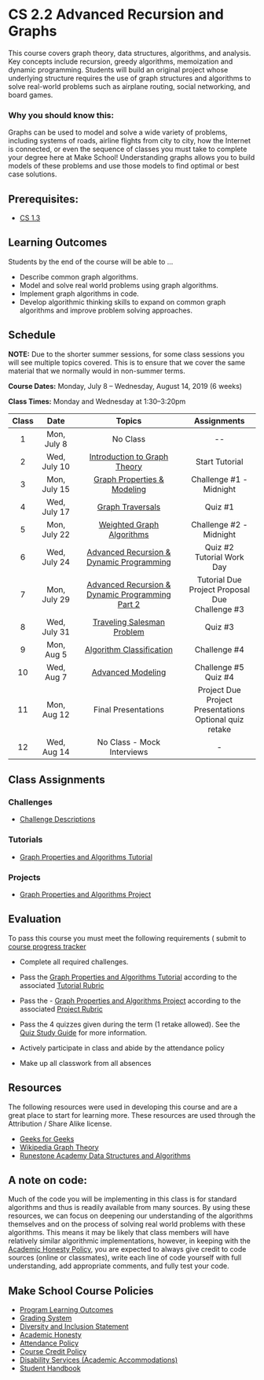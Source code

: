 # CS 2.2 Advanced Recursion and Graphs

This course covers graph theory, data structures, algorithms, and analysis. Key concepts include recursion, greedy algorithms, memoization and dynamic programming. Students will build an original project whose underlying structure requires the use of graph structures and algorithms to solve real-world problems such as airplane routing, social networking, and board games.


### Why you should know this:

Graphs can be used to model and solve a wide variety of problems, including systems of roads, airline flights from city to city, how the Internet is connected, or even the sequence of classes you must take to complete your degree here at Make School!  Understanding graphs allows you to build models of these problems and use those models to find optimal or best case solutions.


## Prerequisites:  

- [CS 1.3](https://github.com/Make-School-Courses/CS-1.3-Core-Data-Structures)

## Learning Outcomes

Students by the end of the course will be able to ...

- Describe common graph algorithms.
- Model and solve real world problems using graph algorithms.
- Implement graph algorithms in code.
- Develop algorithmic thinking skills to expand on common graph algorithms and improve problem solving approaches.


## Schedule

**NOTE:** Due to the shorter summer sessions, for some class sessions you will see multiple topics covered. This is to ensure that we cover the same material that we normally would in non-summer terms.

**Course Dates:** Monday, July 8 – Wednesday, August 14, 2019 (6 weeks)

**Class Times:** Monday and Wednesday at 1:30–3:20pm


| Class |          Date          |                 Topics    | Assignments |  
|:-----:|:----------------------:|:---------------------------------------:| :--------------------------------: |  
|  1 |  Mon, July 8    | No Class | --|
|  2 |  Wed, July 10                      | [Introduction to Graph Theory] | Start Tutorial |  
|  3 |  Mon, July 15  |  [Graph Properties & Modeling]  | Challenge #1 - Midnight |  
|  4 |  Wed, July 17 | [Graph Traversals] |  Quiz #1 |  
|  5 |  Mon, July 22 | [Weighted Graph Algorithms] | Challenge #2 - Midnight|  
|  6 |  Wed, July 24  | [Advanced Recursion & Dynamic Programming] |  Quiz #2 <br> Tutorial Work Day |  
|  7 |  Mon, July 29   | [Advanced Recursion & Dynamic Programming Part 2] | Tutorial Due <br>  Project Proposal Due <br> Challenge #3 |  
|  8 |  Wed, July 31    | [Traveling Salesman Problem] |   Quiz #3  |  
|  9 |  Mon, Aug 5      | [Algorithm Classification] | Challenge #4 |   
| 10 |  Wed, Aug 7      | [Advanced Modeling] | Challenge #5 <br> Quiz #4 |  
| 11 |  Mon, Aug 12                           |  Final Presentations  |   Project Due <br> Project Presentations <br> Optional quiz retake|
| 12 |  Wed, Aug 14   | No Class - Mock Interviews | - |  



[Introduction to Graph Theory]: Lessons/1.Intro-Graph-Theory.md
[Graph Properties & Modeling]: Lessons/2.Graph-Properties.md
[Graph Traversals]: Lessons/3.Graph-Traversals.md
[Weighted Graph Algorithms]: Lessons/4.Weighted-Graph-Algorithms.md
[Advanced Recursion & Dynamic Programming]: Lessons/5.Advanced-Recursion-Dynamic-Programming.md
[Advanced Recursion & Dynamic Programming Part 2]: Lessons/5.Advanced-Recursion-Dynamic-Programming.md
[Traveling Salesman Problem]: Lessons/5.Routing-2.md
[Graph Coloring and Scheduling]: Lessons/7.Graph-Coloring.md
[Algorithm Classification]: Lessons/8.Algorithm-Classification.md
[Advanced Modeling]: Lessons/9.Advanced-Modeling.md

## Class Assignments

### Challenges

- [Challenge Descriptions](Challenges/Challenges.md)

### Tutorials

- [Graph Properties and Algorithms Tutorial](Assignments/Graph-Tutorial.md)

### Projects

- [Graph Properties and Algorithms Project](Assignments/Graph-Project.md)

## Evaluation

To pass this course you must meet the following requirements ( submit to [course progress tracker](https://docs.google.com/spreadsheets/d/15hcKLR304z73YXmMATaA9FvrAi5rWPnLyISCwZMwNXE/edit#gid=0)

- Complete all required challenges.
- Pass the [Graph Properties and Algorithms Tutorial](Assignments/Graph-Tutorial.md) according to the associated [Tutorial Rubric](Assignments/Graph-Tutorial-Rubric.md)
- Pass the - [Graph Properties and Algorithms Project](Assignments/Graph-Project.md)  according to the associated [Project Rubric](Assignments/Graph-Project-Rubric.md)
- Pass the 4 quizzes given during the term (1 retake allowed).  See the [Quiz Study Guide](Assignments/Quiz-Study-Guide.md) for more information.

- Actively participate in class and abide by the attendance policy
- Make up all classwork from all absences

## Resources
The following resources were used in developing this course and are a great place to start for learning more.  These resources are used through the Attribution / Share Alike license.
- [Geeks for Geeks](https://www.geeksforgeeks.org/graph-data-structure-and-algorithms/)
- [Wikipedia Graph Theory](https://en.wikipedia.org/wiki/Graph_theory)
- [Runestone Academy Data Structures and Algorithms](https://runestone.academy/runestone/static/pythonds/index.html)

## A note on code:
Much of the code you will be implementing in this class is for standard algorithms and thus is readily available from many sources. By using these resources, we can focus on deepening our understanding of the algorithms themselves and on the process of solving real world problems with these algorithms.  This means it may be likely that class members will have relatively similar algorithmic implementations, however, in keeping with the [Academic Honesty Policy](https://make.sc/academic-honesty-policy), you are expected to always give credit to code sources (online or classmates), write each line of code yourself with full understanding, add appropriate comments, and fully test your code.

## Make School Course Policies

- [Program Learning Outcomes](https://make.sc/program-learning-outcomes)
- [Grading System](https://make.sc/grading-system)
- [Diversity and Inclusion Statement](https://make.sc/diversity-and-inclusion-statement)
- [Academic Honesty](https://make.sc/academic-honesty-policy)
- [Attendance Policy](https://make.sc/attendance-policy)
- [Course Credit Policy](https://make.sc/course-credit-policy)
- [Disability Services (Academic Accommodations)](https://make.sc/disability-services)
- [Student Handbook](https://make.sc/student-handbook)
